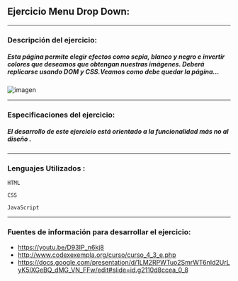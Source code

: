 ## Ejercicio Menu Drop Down:
***
### Descripción del ejercicio:
##### Esta página permite elegir efectos como sepia, blanco y negro e invertir colores que deseamos que obtengan nuestras imágenes. Deberá replicarse usando DOM y CSS.Veamos como debe quedar la página...

![imagen](https://fotos.subefotos.com/33a270779462a9ffe98ae8c2b528087co.gif)
***
### Especificaciones del ejercicio:

##### El desarrollo de este ejercicio está orientado a la funcionalidad más no al diseño .
***
### Lenguajes Utilizados :

~~~
HTML
~~~
~~~
CSS
~~~
~~~
JavaScript
~~~
***
### Fuentes de información para desarrollar el ejercicio:
* https://youtu.be/D93IP_n6kj8
* http://www.codexexempla.org/curso/curso_4_3_e.php
* https://docs.google.com/presentation/d/1LM2RPWTuo2SmrWT6nId2UrLyK5IXGeBQ_dMG_VN_FFw/edit#slide=id.g2110d8ccea_0_8
